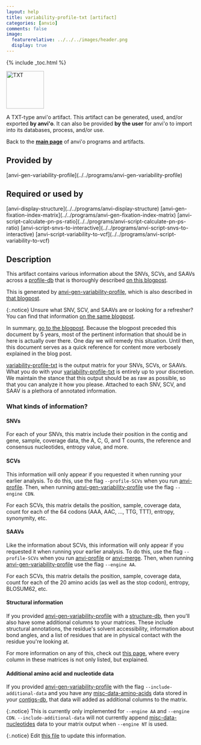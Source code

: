 ```yaml
---
layout: help
title: variability-profile-txt [artifact]
categories: [anvio]
comments: false
image:
  featurerelative: ../../../images/header.png
  display: true
---
```



{% include _toc.html %}


<img src="../../images/icons/TXT.png" alt="TXT" style="width:100px; border:none" />

A TXT-type anvi'o artifact. This artifact can be generated, used, and/or exported **by anvi'o**. It can also be provided **by the user** for anvi'o to import into its databases, process, and/or use.

Back to the **[main page](../../)** of anvi'o programs and artifacts.

## Provided by


<p style="text-align: left" markdown="1"><span class="artifact-p">[anvi-gen-variability-profile](../../programs/anvi-gen-variability-profile)</span></p>


## Required or used by


<p style="text-align: left" markdown="1"><span class="artifact-r">[anvi-display-structure](../../programs/anvi-display-structure)</span> <span class="artifact-r">[anvi-gen-fixation-index-matrix](../../programs/anvi-gen-fixation-index-matrix)</span> <span class="artifact-r">[anvi-script-calculate-pn-ps-ratio](../../programs/anvi-script-calculate-pn-ps-ratio)</span> <span class="artifact-r">[anvi-script-snvs-to-interactive](../../programs/anvi-script-snvs-to-interactive)</span> <span class="artifact-r">[anvi-script-variability-to-vcf](../../programs/anvi-script-variability-to-vcf)</span></p>


## Description


This artifact contains various information about the SNVs, SCVs, and SAAVs across a <span class="artifact-n">[profile-db](/help/7/artifacts/profile-db)</span> that is thoroughly described [on this blogpost](http://merenlab.org/2015/07/20/analyzing-variability/#the-output-matrix).  

This is generated by <span class="artifact-n">[anvi-gen-variability-profile](/help/7/programs/anvi-gen-variability-profile)</span>, which is also described in [that blogpost](http://merenlab.org/2015/07/20/analyzing-variability/#the-anvio-way).  

{:.notice}
Unsure what SNV, SCV, and SAAVs are or looking for a refresher? You can find that information [on the same blogpost](http://merenlab.org/2015/07/20/analyzing-variability/#an-intro-to-single-nucleotidecodonamino-acid-variation).  

In summary, [go to the blogpost](http://merenlab.org/2015/07/20/analyzing-variability/). Because the blogpost preceded this document by 5 years, most of the pertinent information that should be in here is actually over there. One day we will remedy this situation. Until then, this document serves as a quick reference for content more verbosely explained in the blog post.


<span class="artifact-n">[variability-profile-txt](/help/7/artifacts/variability-profile-txt)</span> is the output matrix for your SNVs, SCVs, or SAAVs. What you do with your <span class="artifact-n">[variability-profile-txt](/help/7/artifacts/variability-profile-txt)</span> is entirely up to your discretion. We maintain the stance that this output should be as raw as possible, so that you can analyze it how you please. Attached to each SNV, SCV, and SAAV is a plethora of annotated information.


### What kinds of information?  

#### SNVs 

For each of your SNVs, this matrix include their position in the contig and gene, sample, coverage data, the A, C, G, and T counts, the reference and consensus nucleotides, entropy value, and more.  

#### SCVs 

This information will only appear if you requested it when running your earlier analysis. To do this, use the flag `--profile-SCVs` when you run <span class="artifact-n">[anvi-profile](/help/7/programs/anvi-profile)</span>. Then, when running <span class="artifact-n">[anvi-gen-variability-profile](/help/7/programs/anvi-gen-variability-profile)</span> use the flag `--engine CDN`.  

For each SCVs, this matrix details the position, sample, coverage data, count for each of the 64 codons (AAA, AAC, ..., TTG, TTT), entropy, synonymity, etc.  

#### SAAVs 

Like the information about SCVs, this information will only appear if you requested it when running your earlier analysis. To do this, use the flag `--profile-SCVs` when you run <span class="artifact-n">[anvi-profile](/help/7/programs/anvi-profile)</span> or <span class="artifact-n">[anvi-merge](/help/7/programs/anvi-merge)</span>. Then, when running <span class="artifact-n">[anvi-gen-variability-profile](/help/7/programs/anvi-gen-variability-profile)</span> use the flag `--engine AA`.  

For each SCVs, this matrix details the position, sample, coverage data, count for each of the 20 amino acids (as well as the stop codon), entropy, BLOSUM62, etc.  

#### Structural information 

If you provided <span class="artifact-n">[anvi-gen-variability-profile](/help/7/programs/anvi-gen-variability-profile)</span> with a <span class="artifact-n">[structure-db](/help/7/artifacts/structure-db)</span>, then you'll also have some additional columns to your matrices. These include structural annotations, the residue's solvent accessibility, information about bond angles, and a list of residues that are in physical contact with the residue you're looking at. 


For more information on any of this, check out [this page](http://merenlab.org/2015/07/20/analyzing-variability/#the-output-matrix), where every column in these matrices is not only listed, but explained.


#### Additional amino acid and nucleotide data 

If you provided <span class="artifact-n">[anvi-gen-variability-profile](/help/7/programs/anvi-gen-variability-profile)</span> with the flag `--include-additional-data` and you have any <span class="artifact-n">[misc-data-amino-acids](/help/7/artifacts/misc-data-amino-acids)</span> data stored in your <span class="artifact-n">[contigs-db](/help/7/artifacts/contigs-db)</span>, that data will added as additional columns to the matrix.


{:.notice}
This is currently only implemented for `--engine AA` and `--engine CDN`. `--include-additional-data` will not currently append <span class="artifact-n">[misc-data-nucleotides](/help/7/artifacts/misc-data-nucleotides)</span> data to your matrix output when `--engine NT` is used.




{:.notice}
Edit [this file](https://github.com/merenlab/anvio/tree/master/anvio/docs/artifacts/variability-profile-txt.md) to update this information.

